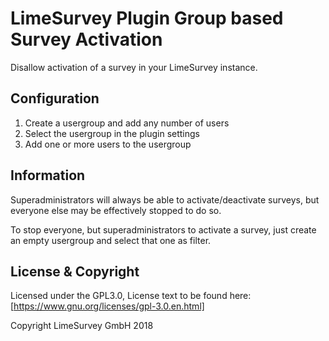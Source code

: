 # LimeSurvey Plugin Group based Survey Activation

Disallow activation of a survey in your LimeSurvey instance.

## Configuration

1. Create a usergroup and add any number of users
2. Select the usergroup in the plugin settings
3. Add one or more users to the usergroup

## Information

Superadministrators will always be able to activate/deactivate surveys, but everyone else may be effectively stopped to do so.

To stop everyone, but superadministrators to activate a survey, just create an empty usergroup and select that one as filter.

## License & Copyright

Licensed under the GPL3.0, License text to be found here: [https://www.gnu.org/licenses/gpl-3.0.en.html]

Copyright LimeSurvey GmbH 2018
